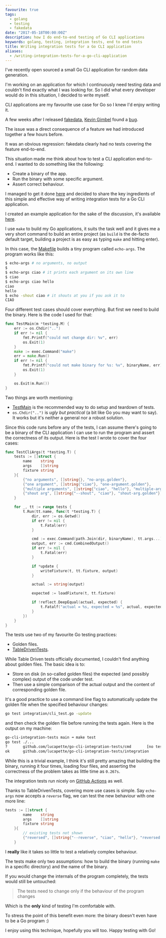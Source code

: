 ```yaml
---
favourite: true
tags:
  - golang
  - testing
  - fakedata
date: "2017-05-18T00:00:00Z"
description: how I do end-to-end testing of Go CLI applications
keywords: golang, testing, integration tests, end to end tests
title: Writing integration tests for a Go CLI application
aliases:
  - /writing-integration-tests-for-a-go-cli-application
---
```


I've recently open sourced a small Go CLI application for random data
generation.

I'm working on an application for which I continuously need testing data and
couldn't find exactly what I was looking for. So I did what every developer
would do in this situation, I decided to write myself.

CLI applications are my favourite use case for Go so I knew I'd enjoy writing
it.

A few weeks after I released [fakedata](https://github.com/lucapette/fakedata),
[Kevin Gimbel](https://twitter.com/_kevinatari) found a
[bug](https://github.com/lucapette/fakedata/issues/12).

The issue was a direct consequence of a feature we had introduced together a
few hours before.

It was an obvious regression: fakedata clearly had no tests covering the feature
end-to-end.

This situation made me think about how to test a CLI application end-to-end. I
wanted to do something like the following:

- Create a binary of the app.
- Run the binary with some specific argument.
- Assert correct behaviour.

I managed to get it done [here](https://github.com/lucapette/fakedata/pull/14)
and decided to share the key ingredients of this simple and effective way of
writing integration tests for a Go CLI application.

I created an example application for the sake of the discussion, it's available
[here](https://github.com/lucapette/go-cli-integration-tests).

I use `make` to build my Go applications, it suits the task well and it gives me
a very short command to build an entire project (as `build` is the de-facto
default target, building a project is as easy as typing `make` and hitting
enter).

In this case, the
[Makefile](https://github.com/lucapette/go-cli-integration-tests/blob/main/Makefile)
builds a tiny program called `echo-args`. The program works like this:

```sh
$ echo-args # no arguments, no output
$
$ echo-args ciao # it prints each argument on its own line
$ ciao
$ echo-args ciao hello
ciao
hello
$ echo -shout ciao # it shouts at you if you ask it to
CIAO
```

Four different test cases should cover everything. But first we need to build
the binary. Here is the code I used for that:

```go
func TestMain(m *testing.M) {
	err := os.Chdir("..")
	if err != nil {
		fmt.Printf("could not change dir: %v", err)
		os.Exit(1)
	}
	make := exec.Command("make")
	err = make.Run()
	if err != nil {
		fmt.Printf("could not make binary for %s: %v", binaryName, err)
		os.Exit(1)
	}

	os.Exit(m.Run())
}
```

Two things are worth mentioning:

- [TestMain](https://golang.org/pkg/testing/#hdr-Main) is the recommended way to
  do setup and teardown of tests.
- `os.Chdir("..")` is _ugly but practical_ (a bit like Go you may want to say).
  It works but it's neither a general nor a robust solution.

Since this code runs before any of the tests, I can assume there's going to be a
binary of the CLI application I can use to run the program and assert the
correctness of its output. Here is the test I wrote to cover the four cases:

```go
func TestCliArgs(t *testing.T) {
	tests := []struct {
		name    string
		args    []string
		fixture string
	}{
		{"no arguments", []string{}, "no-args.golden"},
		{"one argument", []string{"ciao"}, "one-argument.golden"},
		{"multiple arguments", []string{"ciao", "hello"}, "multiple-arguments.golden"},
		{"shout arg", []string{"--shout", "ciao"}, "shout-arg.golden"},
	}

	for _, tt := range tests {
		t.Run(tt.name, func(t *testing.T) {
			dir, err := os.Getwd()
			if err != nil {
				t.Fatal(err)
			}

			cmd := exec.Command(path.Join(dir, binaryName), tt.args...)
			output, err := cmd.CombinedOutput()
			if err != nil {
				t.Fatal(err)
			}

			if *update {
				writeFixture(t, tt.fixture, output)
			}

			actual := string(output)

			expected := loadFixture(t, tt.fixture)

			if !reflect.DeepEqual(actual, expected) {
				t.Fatalf("actual = %s, expected = %s", actual, expected)
			}
		})
	}
}
```

The tests use two of my favourite Go testing practices:

- Golden files.
- [TableDrivenTests](https://github.com/golang/go/wiki/TableDrivenTests).

While Table Driven tests officially documented, I couldn't find anything about
golden files. The basic idea is to:

- Store on disk (in so-called golden files) the expected (and possibly complex)
  output of the code under test.
- Then use a simple comparison of the actual output and the content of
  corresponding golden file.

It's a good practice to use a command line flag to automatically update the
golden file when the specified behaviour changes:

```sh
go test integration/cli_test.go -update
```

and then check the golden file before running the tests again. Here is the
output on my machine:

```sh
go-cli-integration-tests main ➜ make test
go test ./...
?       github.com/lucapette/go-cli-integration-tests/cmd       [no test files]
ok      github.com/lucapette/go-cli-integration-tests/integration       0.267s
```

While this is a trivial example, I think it's still pretty amazing that building
the binary, running it four times, loading four files, and asserting the
correctness of the problem takes as little time as `0.267s`.

The integration tests run nicely on [GitHub
Actions](https://github.com/lucapette/go-cli-integration-tests/actions) as well.

Thanks to TableDrivenTests, covering more use cases is simple. Say `echo-args`
now accepts a `reverse` flag, we can test the new behaviour with one more line:

```go
tests := []struct {
		name    string
		args    []string
		fixture string
	}{
        // existing tests not shown
		{"reversed", []string{"--reverse", "ciao", "hello"}, "reversed.golden"},
	}
```

I **really** like it takes so little to test a relatively complex behaviour.

The tests make only two assumptions: how to build the binary (running `make` in
a specific directory) and the name of the binary.

If you would change the internals of the program completely, the tests would
still be untouched:

> The tests need to change only if the behaviour of the program changes

Which is the **only** kind of testing I'm comfortable with.

To stress the point of this benefit even more: the binary doesn't even have to
be a Go program :)

I enjoy using this technique, hopefully you will too. Happy testing with Go!
